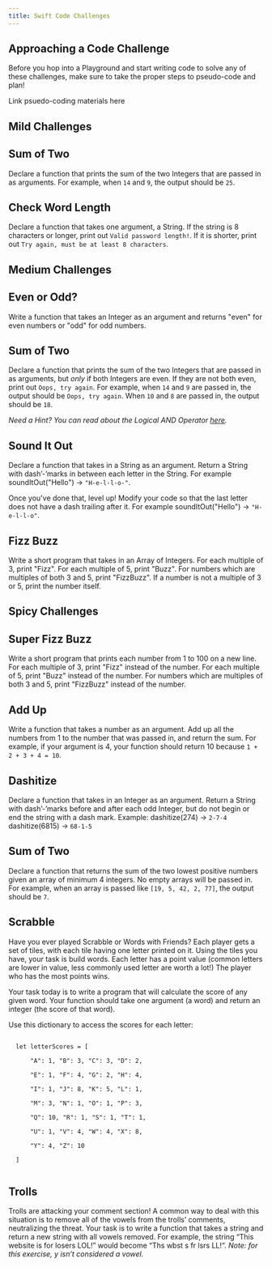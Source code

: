 ```yaml
---
title: Swift Code Challenges
---
```


## Approaching a Code Challenge

Before you hop into a Playground and start writing code to solve any of these challenges, make sure to take the proper steps to pseudo-code and plan!

<p class="to-do">Link psuedo-coding materials here</p>

## Mild Challenges

<div class="try-it">
  <h2>Sum of Two</h2>
  <p>Declare a function that prints the sum of the two Integers that are passed in as arguments. For example, when <code class="try-it-code">14</code> and <code class="try-it-code">9</code>, the output should be <code class="try-it-code">25</code>.</p>
</div>

<div class="try-it">
  <h2>Check Word Length</h2>
  <p>Declare a function that takes one argument, a String. If the string is 8 characters or longer, print out <code class="try-it-code">Valid password length!</code>. If it is shorter, print out <code class="try-it-code">Try again, must be at least 8 characters</code>.</p>
</div>

## Medium Challenges

<div class="try-it">
  <h2>Even or Odd?</h2>
  <p>Write a function that takes an Integer as an argument and returns "even" for even numbers or "odd" for odd numbers.</p>
</div>

<div class="try-it">
  <h2>Sum of Two</h2>
  <p>Declare a function that prints the sum of the two Integers that are passed in as arguments, but <em>only</em> if both Integers are even. If they are not both even, print out <code class="try-it-code">Oops, try again</code>. For example, when <code class="try-it-code">14</code> and <code class="try-it-code">9</code> are passed in, the output should be <code class="try-it-code">Oops, try again</code>. When <code class="try-it-code">10</code> and <code class="try-it-code">8</code> are passed in, the output should be <code class="try-it-code">18</code>.</p>
  <p><em>Need a Hint? You can read about the Logical AND Operator <a href="https://medium.com/swift-india/everything-about-operators-in-swift-97d6c9d3004f">here</a>.</em></p>
</div>

<div class="try-it">
  <h2>Sound It Out</h2>
  <p>Declare a function that takes in a String as an argument. Return a String with dash’-’marks in between each letter in the String. For example soundItOut("Hello") -> <code class="try-it-code">"H-e-l-l-o-"</code>.</p>
  <p>Once you've done that, level up! Modify your code so that the last letter does not have a dash trailing after it. For example soundItOut("Hello") -> <code class="try-it-code">"H-e-l-l-o"</code>.</p>
</div>

<div class="try-it">
  <h2>Fizz Buzz</h2>
  <p>Write a short program that takes in an Array of Integers. For each multiple of 3, print "Fizz". For each multiple of 5, print "Buzz". For numbers which are multiples of both 3 and 5, print "FizzBuzz". If a number is not a multiple of 3 or 5, print the number itself.</p>
</div>

## Spicy Challenges

<div class="try-it">
  <h2>Super Fizz Buzz</h2>
  <p>Write a short program that prints each number from 1 to 100 on a new line. For each multiple of 3, print "Fizz" instead of the number. For each multiple of 5, print "Buzz" instead of the number. For numbers which are multiples of both 3 and 5, print "FizzBuzz" instead of the number.</p>
</div>

<div class="try-it">
  <h2>Add Up</h2>
  <p>Write a function that takes a number as an argument. Add up all the numbers from 1 to the number that was passed in, and return the sum. For example, if your argument is 4, your function should return 10 because <code class="try-it-code">1 + 2 + 3 + 4 = 10</code>.</p>
</div>

<div class="try-it">
  <h2>Dashitize</h2>
  <p>Declare a function that takes in an Integer as an argument. Return a String with dash’-’marks before and after each odd Integer, but do not begin or end the string with a dash mark. Example: dashitize(274) -> <code class="try-it-code">2-7-4</code> dashitize(6815) -> <code class="try-it-code">68-1-5</code></p>
</div>

<div class="try-it">
  <h2>Sum of Two</h2>
  <p>Declare a function that returns the sum of the two lowest positive numbers given an array of minimum 4 integers. No empty arrays will be passed in. For example, when an array is passed like <code class="try-it-code">[19, 5, 42, 2, 77]</code>, the output should be <code class="try-it-code">7</code>.</p>
</div>

<div class="try-it">
  <h2>Scrabble</h2>
  <p>Have you ever played Scrabble or Words with Friends? Each player gets a set of tiles, with each tile having one letter printed on it. Using the tiles you have, your task is build words. Each letter has a point value (common letters are lower in value, less commonly used letter are worth a lot!) The player who has the most points wins.</p>
  <p>Your task today is to write a program that will calculate the score of any given word. Your function should take one argument (a word) and return an integer (the score of that word).</p>
  <p>Use this dictionary to access the scores for each letter:</p>
  <code class="try-it-code">
  let letterScores = [<br>
      "A": 1, "B": 3, "C": 3, "D": 2,<br>
      "E": 1, "F": 4, "G": 2, "H": 4,<br>
      "I": 1, "J": 8, "K": 5, "L": 1,<br>
      "M": 3, "N": 1, "O": 1, "P": 3,<br>
      "Q": 10, "R": 1, "S": 1, "T": 1,<br>
      "U": 1, "V": 4, "W": 4, "X": 8,<br>
      "Y": 4, "Z": 10<br>
  ]
  </code>
</div>

<div class="try-it">
  <h2>Trolls</h2>
  <p>Trolls are attacking your comment section! A common way to deal with this situation is to remove all of the vowels from the trolls’ comments, neutralizing the threat. Your task is to write a function that takes a string and return a new string with all vowels removed. For example, the string “This website is for losers LOL!” would become “Ths wbst s fr lsrs LL!“. <em>Note: for this exercise, y isn’t considered a vowel.</em></p>
</div>
